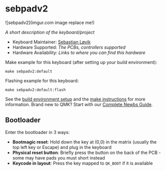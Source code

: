 # sebpadv2

![sebpadv2](imgur.com image replace me!)

*A short description of the keyboard/project*

* Keyboard Maintainer: [Sebastian Løvik](https://github.com/seblov)
* Hardware Supported: *The PCBs, controllers supported*
* Hardware Availability: *Links to where you can find this hardware*

Make example for this keyboard (after setting up your build environment):

    make sebpadv2:default

Flashing example for this keyboard:

    make sebpadv2:default:flash

See the [build environment setup](https://docs.qmk.fm/#/getting_started_build_tools) and the [make instructions](https://docs.qmk.fm/#/getting_started_make_guide) for more information. Brand new to QMK? Start with our [Complete Newbs Guide](https://docs.qmk.fm/#/newbs).

## Bootloader

Enter the bootloader in 3 ways:

* **Bootmagic reset**: Hold down the key at (0,0) in the matrix (usually the top left key or Escape) and plug in the keyboard
* **Physical reset button**: Briefly press the button on the back of the PCB - some may have pads you must short instead
* **Keycode in layout**: Press the key mapped to `QK_BOOT` if it is available
